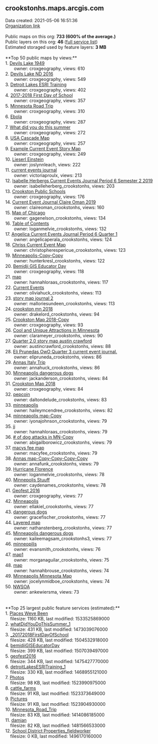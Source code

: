 <h2>crookstonhs.maps.arcgis.com</h2> Data created: 2021-05-06 16:51:36 <br /><a target='new' href='https://crookstonhs.maps.arcgis.com'>Organization link</a><br /><br />Public maps on this org: <b>733 (600% of the average.)</b><br />Public layers on this org: <b>46 </b>(<a target='new' href='https://services.arcgis.com/BOdJmByY1J6uGski/ArcGIS/rest/services'>full service list</a>)<br />Estimated storaged used by feature layers: <b>3 MB</b><br /><br />**Top 50 public maps by views:**<br />  1. <a target='new' href='https://www.arcgis.com/home/item.html?id=052eedff120042279b2ad568d66e523b'>Devils Lake 1949</a> <br />  &nbsp;&nbsp;&nbsp;&nbsp; &nbsp;&nbsp;owner: croxgeography, views: 610<br />  2. <a target='new' href='https://www.arcgis.com/home/item.html?id=50c45f7dc80a470995b7d86045148041'>Devils Lake ND 2016</a> <br />  &nbsp;&nbsp;&nbsp;&nbsp; &nbsp;&nbsp;owner: croxgeography, views: 549<br />  3. <a target='new' href='https://www.arcgis.com/home/item.html?id=6bbc7e3e5ad1439bb140e0b075c3c541'>Detroit Lakes ESRI Training</a> <br />  &nbsp;&nbsp;&nbsp;&nbsp; &nbsp;&nbsp;owner: croxgeography, views: 402<br />  4. <a target='new' href='https://www.arcgis.com/home/item.html?id=913ead66ee114d45834647b8e23817cb'>2017-2018 First Day of School</a> <br />  &nbsp;&nbsp;&nbsp;&nbsp; &nbsp;&nbsp;owner: croxgeography, views: 357<br />  5. <a target='new' href='https://www.arcgis.com/home/item.html?id=158ef9d80e614e3fb3c46aff9039141a'>Minnesota Road Trip</a> <br />  &nbsp;&nbsp;&nbsp;&nbsp; &nbsp;&nbsp;owner: croxgeography, views: 310<br />  6. <a target='new' href='https://www.arcgis.com/home/item.html?id=f792d606eb1048a29c033c1631243040'>Ebola</a> <br />  &nbsp;&nbsp;&nbsp;&nbsp; &nbsp;&nbsp;owner: croxgeography, views: 287<br />  7. <a target='new' href='https://www.arcgis.com/home/item.html?id=bd152e7d251249dfa1955dbc4ba52d62'>What did you do this summer</a> <br />  &nbsp;&nbsp;&nbsp;&nbsp; &nbsp;&nbsp;owner: croxgeography, views: 272<br />  8. <a target='new' href='https://www.arcgis.com/home/item.html?id=4c02a9a8184a433d915730bb0391aeb1'>USA Cascade Map</a> <br />  &nbsp;&nbsp;&nbsp;&nbsp; &nbsp;&nbsp;owner: croxgeography, views: 257<br />  9. <a target='new' href='https://www.arcgis.com/home/item.html?id=ef9624a347db445c910f1cfcccd94f8e'>Example Current Event Story Map</a> <br />  &nbsp;&nbsp;&nbsp;&nbsp; &nbsp;&nbsp;owner: croxgeography, views: 249<br />  10. <a target='new' href='https://www.arcgis.com/home/item.html?id=4b3943e603d14980a5228cbc51c82ae9'>Lieserl Einstein</a> <br />  &nbsp;&nbsp;&nbsp;&nbsp; &nbsp;&nbsp;owner: joslynnleach, views: 222<br />  11. <a target='new' href='https://www.arcgis.com/home/item.html?id=8be66e4be8964d22bc2d63cdc9deddef'>current events journal</a> <br />  &nbsp;&nbsp;&nbsp;&nbsp; &nbsp;&nbsp;owner: victoriaproulx, views: 213<br />  12. <a target='new' href='https://www.arcgis.com/home/item.html?id=60a4d141d5d14f57afc1fd1fb9816691'>Isabelle Herbergs Current Events Journal Period 6 Semester 2 2019</a> <br />  &nbsp;&nbsp;&nbsp;&nbsp; &nbsp;&nbsp;owner: isabelleherberg_crookstonhs, views: 203<br />  13. <a target='new' href='https://www.arcgis.com/home/item.html?id=f8d565f1e46f488d8a21188d562bccc3'>Crookston Public Schools</a> <br />  &nbsp;&nbsp;&nbsp;&nbsp; &nbsp;&nbsp;owner: croxgeography, views: 176<br />  14. <a target='new' href='https://www.arcgis.com/home/item.html?id=9cf9b19188634db789b29bc2f38b20af'>Current Event Journal Claire Oman 2019</a> <br />  &nbsp;&nbsp;&nbsp;&nbsp; &nbsp;&nbsp;owner: claireoman_crookstonhs, views: 160<br />  15. <a target='new' href='https://www.arcgis.com/home/item.html?id=30e0bd65a6d84bd99e064f7189690f87'>Map of Chicago</a> <br />  &nbsp;&nbsp;&nbsp;&nbsp; &nbsp;&nbsp;owner: gagenelson_crookstonhs, views: 134<br />  16. <a target='new' href='https://www.arcgis.com/home/item.html?id=e3447ab71251403fa8f46003f895c3e5'>Table of Contents</a> <br />  &nbsp;&nbsp;&nbsp;&nbsp; &nbsp;&nbsp;owner: loganmelvie_crookstonhs, views: 132<br />  17. <a target='new' href='https://www.arcgis.com/home/item.html?id=4fedc1624c42471cb875adea2818cadf'>Angelica Current Events Journal Period 6 Quarter 1</a> <br />  &nbsp;&nbsp;&nbsp;&nbsp; &nbsp;&nbsp;owner: angelicaperala_crookstonhs, views: 124<br />  18. <a target='new' href='https://www.arcgis.com/home/item.html?id=1949b320b3304863b6d7aa2c2285d472'>Chriss Current Event Map</a> <br />  &nbsp;&nbsp;&nbsp;&nbsp; &nbsp;&nbsp;owner: christopherespericue_crookstonhs, views: 123<br />  19. <a target='new' href='https://www.arcgis.com/home/item.html?id=a3aac2c6b34a44d296a636d70b06e001'>Minneapolis-Copy-Copy</a> <br />  &nbsp;&nbsp;&nbsp;&nbsp; &nbsp;&nbsp;owner: hunterkresl_crookstonhs, views: 122<br />  20. <a target='new' href='https://www.arcgis.com/home/item.html?id=2b3fbf9f2d9648679743ef5a05622e26'>Bemidji GIS Educator Day</a> <br />  &nbsp;&nbsp;&nbsp;&nbsp; &nbsp;&nbsp;owner: croxgeography, views: 118<br />  21. <a target='new' href='https://www.arcgis.com/home/item.html?id=3cf537b6b39e4b618699cd9ef1a654e3'>map</a> <br />  &nbsp;&nbsp;&nbsp;&nbsp; &nbsp;&nbsp;owner: hannahloraas_crookstonhs, views: 117<br />  22. <a target='new' href='https://www.arcgis.com/home/item.html?id=188022676ede4218bd42f95d9ac80f0f'>Current Events</a> <br />  &nbsp;&nbsp;&nbsp;&nbsp; &nbsp;&nbsp;owner: oliviahuck_crookstonhs, views: 113<br />  23. <a target='new' href='https://www.arcgis.com/home/item.html?id=830dca42491d458fb968cb7f721ac912'>story map journal 2</a> <br />  &nbsp;&nbsp;&nbsp;&nbsp; &nbsp;&nbsp;owner: malloriesundeen_crookstonhs, views: 113<br />  24. <a target='new' href='https://www.arcgis.com/home/item.html?id=f50d093adada4b4ea7c0c258e7cd7618'>crookston mn 2018</a> <br />  &nbsp;&nbsp;&nbsp;&nbsp; &nbsp;&nbsp;owner: drakelord_crookstonhs, views: 94<br />  25. <a target='new' href='https://www.arcgis.com/home/item.html?id=41ea0b6c56d448a3aa750571314edb62'>Crookston Map 2018-Copy</a> <br />  &nbsp;&nbsp;&nbsp;&nbsp; &nbsp;&nbsp;owner: croxgeography, views: 93<br />  26. <a target='new' href='https://www.arcgis.com/home/item.html?id=2ad0c8bde4fd400bbb025d9b86ba6dd2'>Cool and Unique Attractions in Minnesota</a> <br />  &nbsp;&nbsp;&nbsp;&nbsp; &nbsp;&nbsp;owner: clarameyer_crookstonhs, views: 90<br />  27. <a target='new' href='https://www.arcgis.com/home/item.html?id=e494394119ee4b47a3007afbf305edd5'>Quarter 2.0 story map  austin crawford</a> <br />  &nbsp;&nbsp;&nbsp;&nbsp; &nbsp;&nbsp;owner: austincrawford_crookstonhs, views: 88<br />  28. <a target='new' href='https://www.arcgis.com/home/item.html?id=7d58d15863794afc8a7f4ed9da4b464f'>Eli Prunedas OwO Quarter 3 current event journal.</a> <br />  &nbsp;&nbsp;&nbsp;&nbsp; &nbsp;&nbsp;owner: elipruneda_crookstonhs, views: 86<br />  29. <a target='new' href='https://www.arcgis.com/home/item.html?id=05fec61629df431492747b734abde844'>Annas Italy Trip</a> <br />  &nbsp;&nbsp;&nbsp;&nbsp; &nbsp;&nbsp;owner: annahuck_crookstonhs, views: 86<br />  30. <a target='new' href='https://www.arcgis.com/home/item.html?id=fbf7c0e0d68c4f3581bb2f04f6ff890e'>Minneapolis dangerous dogs</a> <br />  &nbsp;&nbsp;&nbsp;&nbsp; &nbsp;&nbsp;owner: jackanderson_crookstonhs, views: 84<br />  31. <a target='new' href='https://www.arcgis.com/home/item.html?id=da90f1066b334b7799b3c5e377356020'>Crookston Map 2018</a> <br />  &nbsp;&nbsp;&nbsp;&nbsp; &nbsp;&nbsp;owner: croxgeography, views: 84<br />  32. <a target='new' href='https://www.arcgis.com/home/item.html?id=81ee84db5e7a415b86b6d5b44c63ed28'>pepcoin</a> <br />  &nbsp;&nbsp;&nbsp;&nbsp; &nbsp;&nbsp;owner: daltondelude_crookstonhs, views: 83<br />  33. <a target='new' href='https://www.arcgis.com/home/item.html?id=a0b0b15db08a4161a35cd5892ef6802f'>minneapolis</a> <br />  &nbsp;&nbsp;&nbsp;&nbsp; &nbsp;&nbsp;owner: haileymcendree_crookstonhs, views: 82<br />  34. <a target='new' href='https://www.arcgis.com/home/item.html?id=f0c78b988574424da3205f85d4fdc622'>minneapolis map-Copy</a> <br />  &nbsp;&nbsp;&nbsp;&nbsp; &nbsp;&nbsp;owner: iyonajohnson_crookstonhs, views: 79<br />  35. <a target='new' href='https://www.arcgis.com/home/item.html?id=992bfe7b696d4dd78e49c826617698db'>jj</a> <br />  &nbsp;&nbsp;&nbsp;&nbsp; &nbsp;&nbsp;owner: hannahloraas_crookstonhs, views: 79<br />  36. <a target='new' href='https://www.arcgis.com/home/item.html?id=d87875331fce45849cdab481f136245f'># of dog attacks in MN-Copy</a> <br />  &nbsp;&nbsp;&nbsp;&nbsp; &nbsp;&nbsp;owner: abigailborowicz_crookstonhs, views: 79<br />  37. <a target='new' href='https://www.arcgis.com/home/item.html?id=0ba29d9d574a4539ad802d2b409f0ff8'>macys fee map</a> <br />  &nbsp;&nbsp;&nbsp;&nbsp; &nbsp;&nbsp;owner: macyfee_crookstonhs, views: 79<br />  38. <a target='new' href='https://www.arcgis.com/home/item.html?id=065d0a9200a64997a342d0a19fa637eb'>Annas map-Copy-Copy-Copy-Copy</a> <br />  &nbsp;&nbsp;&nbsp;&nbsp; &nbsp;&nbsp;owner: annafunk_crookstonhs, views: 79<br />  39. <a target='new' href='https://www.arcgis.com/home/item.html?id=60c2a9664ceb4aeea17d71a01e8e263d'>Hurricane Florence</a> <br />  &nbsp;&nbsp;&nbsp;&nbsp; &nbsp;&nbsp;owner: loganmelvie_crookstonhs, views: 78<br />  40. <a target='new' href='https://www.arcgis.com/home/item.html?id=7b99ca4933a344bdba7cfec6b91e0b3f'>Minnepolis Stuuff</a> <br />  &nbsp;&nbsp;&nbsp;&nbsp; &nbsp;&nbsp;owner: caydenames_crookstonhs, views: 78<br />  41. <a target='new' href='https://www.arcgis.com/home/item.html?id=d1402f4f1df54062bd9f8c2ec84d0773'>Geofest 2016</a> <br />  &nbsp;&nbsp;&nbsp;&nbsp; &nbsp;&nbsp;owner: croxgeography, views: 77<br />  42. <a target='new' href='https://www.arcgis.com/home/item.html?id=eddc410c49834326998fa9d6c35e1357'>Minneapolis</a> <br />  &nbsp;&nbsp;&nbsp;&nbsp; &nbsp;&nbsp;owner: ellakiel_crookstonhs, views: 77<br />  43. <a target='new' href='https://www.arcgis.com/home/item.html?id=03dc982b165548e4af2a7968319d09f2'>dangerous dogs</a> <br />  &nbsp;&nbsp;&nbsp;&nbsp; &nbsp;&nbsp;owner: gracefischer_crookstonhs, views: 77<br />  44. <a target='new' href='https://www.arcgis.com/home/item.html?id=07d4aecc7b6a4bc6938262013c077247'>Layered map</a> <br />  &nbsp;&nbsp;&nbsp;&nbsp; &nbsp;&nbsp;owner: nathanstenberg_crookstonhs, views: 77<br />  45. <a target='new' href='https://www.arcgis.com/home/item.html?id=903152d67ae64d62943de11eb6f688aa'>Minneapolis dangerous dogs</a> <br />  &nbsp;&nbsp;&nbsp;&nbsp; &nbsp;&nbsp;owner: kaileemagsam_crookstonhs3, views: 77<br />  46. <a target='new' href='https://www.arcgis.com/home/item.html?id=9a2bb0adb1a740ec98109ce3a41aff14'>minneopilis</a> <br />  &nbsp;&nbsp;&nbsp;&nbsp; &nbsp;&nbsp;owner: evansmith_crookstonhs, views: 76<br />  47. <a target='new' href='https://www.arcgis.com/home/item.html?id=ea3bdfe3733946fc9da38390efa21996'>map1</a> <br />  &nbsp;&nbsp;&nbsp;&nbsp; &nbsp;&nbsp;owner: morganaguilar_crookstonhs, views: 75<br />  48. <a target='new' href='https://www.arcgis.com/home/item.html?id=2b9351180cfa459e8e82a940888aa715'>map</a> <br />  &nbsp;&nbsp;&nbsp;&nbsp; &nbsp;&nbsp;owner: hannahbrouse_crookstonhs, views: 74<br />  49. <a target='new' href='https://www.arcgis.com/home/item.html?id=c25b5d97e8a74984a8983bfd67cf6017'>Minneapolis Minnesota Map</a> <br />  &nbsp;&nbsp;&nbsp;&nbsp; &nbsp;&nbsp;owner: jocelynmidboe_crookstonhs, views: 74<br />  50. <a target='new' href='https://www.arcgis.com/home/item.html?id=0082c5278d624ee7bd7544da5ceb4fc2'>NWSOA</a> <br />  &nbsp;&nbsp;&nbsp;&nbsp; &nbsp;&nbsp;owner: ankewiersma, views: 73<br /><br /><br />**Top 25 largest public feature services (estimated):**<br /> 1. <a target='new' href='https://www.arcgis.com/home/item.html?id=2ee20c236d80423c8f936c8fca4581da'>Places Weve Been</a><br /> &nbsp;&nbsp;&nbsp;&nbsp;filesize: 1160 KB, last modified: 1533525869000<br /> 2. <a target='new' href='https://www.arcgis.com/home/item.html?id=36ab4f19c07442e6bc4c808a651ddaab'>whatDidYouDoThisSummer_1</a><br /> &nbsp;&nbsp;&nbsp;&nbsp;filesize: 431 KB, last modified: 1473039076000<br /> 3. <a target='new' href='https://www.arcgis.com/home/item.html?id=28d94ffaaf6e46cdb11010f71fb52c18'>_20172018FirstDayOfSchool</a><br /> &nbsp;&nbsp;&nbsp;&nbsp;filesize: 428 KB, last modified: 1504532918000<br /> 4. <a target='new' href='https://www.arcgis.com/home/item.html?id=d60a60f953764c40befd8ad0a002c9ba'>bemidjiGISEducatorDay</a><br /> &nbsp;&nbsp;&nbsp;&nbsp;filesize: 399 KB, last modified: 1507039497000<br /> 5. <a target='new' href='https://www.arcgis.com/home/item.html?id=4f91f0832912460e8c533a20f2ce8cdf'>geofest2016</a><br /> &nbsp;&nbsp;&nbsp;&nbsp;filesize: 344 KB, last modified: 1475427770000<br /> 6. <a target='new' href='https://www.arcgis.com/home/item.html?id=84cad83635de46319ff56e039894b657'>detroitLakesESRITraining_1</a><br /> &nbsp;&nbsp;&nbsp;&nbsp;filesize: 330 KB, last modified: 1468955121000<br /> 7. <a target='new' href='https://www.arcgis.com/home/item.html?id=e95b6eae8c8f49818a1a5759f67494e7'>Photos</a><br /> &nbsp;&nbsp;&nbsp;&nbsp;filesize: 98 KB, last modified: 1523990975000<br /> 8. <a target='new' href='https://www.arcgis.com/home/item.html?id=acaf3a309396415bae69ad79ba0d1643'>cattle_farms</a><br /> &nbsp;&nbsp;&nbsp;&nbsp;filesize: 91 KB, last modified: 1523373649000<br /> 9. <a target='new' href='https://www.arcgis.com/home/item.html?id=ca0075d2bc6b463386cb4815211e7123'>Pictures</a><br /> &nbsp;&nbsp;&nbsp;&nbsp;filesize: 91 KB, last modified: 1523904930000<br /> 10. <a target='new' href='https://www.arcgis.com/home/item.html?id=e714855af95b4fb88729b05eda039555'>Minnesota_Road_Trip</a><br /> &nbsp;&nbsp;&nbsp;&nbsp;filesize: 83 KB, last modified: 1414086185000<br /> 11. <a target='new' href='https://www.arcgis.com/home/item.html?id=2c46a629e764498087e4aba98eb51908'>damian</a><br /> &nbsp;&nbsp;&nbsp;&nbsp;filesize: 82 KB, last modified: 1481566533000<br /> 12. <a target='new' href='https://www.arcgis.com/home/item.html?id=ad21b8ab06f841609410a9e9ecf3275e'>School District Properties_fieldworker</a><br /> &nbsp;&nbsp;&nbsp;&nbsp;filesize: 0 KB, last modified: 1496170160000<br />